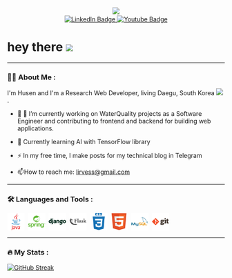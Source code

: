 ### 
<div id="header" align="center">
  <img src="https://media.giphy.com/media/LYBHgc2yiO07G3dkkQ/giphy.gif" width="100"/>
  
  <div id="badges">
   <a href="https://www.linkedin.com/in/husen-mansurov-01752322b/">
    <img src="https://img.shields.io/badge/LinkedIn-blue?style=for-the-badge&logo=linkedin&logoColor=white" alt="LinkedIn Badge"/>
  </a>
  <a href="https://www.youtube.com/@clevotube7379">
    <img src="https://img.shields.io/badge/YouTube-red?style=for-the-badge&logo=youtube&logoColor=white" alt="Youtube Badge"/>
  </a>
  </div>
</div>

<h1>
  hey there
  <img src="https://media.giphy.com/media/hvRJCLFzcasrR4ia7z/giphy.gif" width="30px"/>
</h1>

---

### :woman_technologist: About Me :
I'm Husen and I'm a Research Web Developer, living Daegu, South Korea <img src="https://media.giphy.com/media/WUlplcMpOCEmTGBtBW/giphy.gif" width="30"> .

- :telescope: 🔭 I’m currently working on WaterQuality projects as a Software Engineer and contributing to frontend and backend for building web applications.

- :seedling: Currently learning AI with TensorFlow library

- :zap: In my free time, I make posts for my technical blog in Telegram

- :mailbox:How to reach me: lirvess@gmail.com
---
### :hammer_and_wrench: Languages and Tools :
<div>
  <img src="https://github.com/devicons/devicon/blob/master/icons/java/java-original-wordmark.svg" title="Java" alt="Java" width="40" height="40"/>&nbsp;
  <img src="https://github.com/devicons/devicon/blob/master/icons/spring/spring-original-wordmark.svg" title="Spring" alt="Spring" width="40" height="40"/>&nbsp;
  <img src="https://github.com/devicons/devicon/blob/master/icons/django/django-plain-wordmark.svg" title="Django" alt="Django" width="40" height="40"/>&nbsp;
   <img src="https://github.com/devicons/devicon/blob/master/icons/flask/flask-original-wordmark.svg" title="Flask" alt="Flask" width="40" height="40"/>&nbsp;
  <img src="https://github.com/devicons/devicon/blob/master/icons/css3/css3-plain-wordmark.svg"  title="CSS3" alt="CSS" width="40" height="40"/>&nbsp;
  <img src="https://github.com/devicons/devicon/blob/master/icons/html5/html5-original.svg" title="HTML5" alt="HTML" width="40" height="40"/>&nbsp;
  <img src="https://github.com/devicons/devicon/blob/master/icons/mysql/mysql-original-wordmark.svg" title="MySQL"  alt="MySQL" width="40" height="40"/>&nbsp;
  <img src="https://github.com/devicons/devicon/blob/master/icons/git/git-original-wordmark.svg" title="Git" **alt="Git" width="40" height="40"/>
</div>

---
### :fire: My Stats :
[![GitHub Streak](http://github-readme-streak-stats.herokuapp.com?user=lirveaa&theme=dark&background=000000)](https://git.io/streak-stats)


